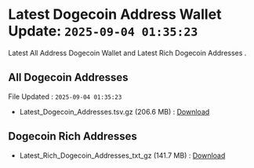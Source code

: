 # Latest Dogecoin Address Wallet Update: `2025-09-04 01:35:23`

Latest All Address Dogecoin Wallet and Latest Rich Dogecoin Addresses .

## All Dogecoin Addresses

File Updated : `2025-09-04 01:35:23`

- Latest_Dogecoin_Addresses.tsv.gz (206.6 MB) : [Download](https://github.com/Pymmdrza/Rich-Address-Wallet/releases/tag/Dogecoin)

## Dogecoin Rich Addresses

- Latest_Rich_Dogecoin_Addresses_txt_gz (141.7 MB) : [Download](https://github.com/Pymmdrza/Rich-Address-Wallet/releases/tag/Dogecoin)
